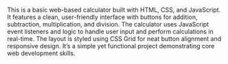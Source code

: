This is a basic web-based calculator built with HTML, CSS, and JavaScript. It features a clean, user-friendly interface with buttons for addition, subtraction, multiplication, and division. The calculator uses JavaScript event listeners and logic to handle user input and perform calculations in real-time. The layout is styled using CSS Grid for neat button alignment and responsive design. It’s a simple yet functional project demonstrating core web development skills.
